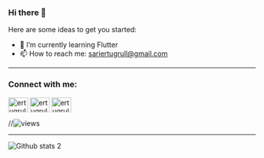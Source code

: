 ### Hi there 👋


Here are some ideas to get you started:

- 🌱 I’m currently learning Flutter
- 📫 How to reach me: sariertugrull@gmail.com

-----

### Connect with me:


<p align="left">
<a href="https://twitter.com/ertugrulsarii" target="blank"><img align="center" src="https://raw.githubusercontent.com/rahuldkjain/github-profile-readme-generator/master/src/images/icons/Social/twitter.svg" alt="ertugrulsarii" height="30" width="40" /></a>
<a href="https://linkedin.com/in/ertuğrul-sarı-93a4ba224/" target="blank"><img align="center" src="https://raw.githubusercontent.com/rahuldkjain/github-profile-readme-generator/master/src/images/icons/Social/linked-in-alt.svg" alt="ertugrulsarioglu" height="30" width="40" /></a>
<a href="https://instagram.com/ertugrulsarioglu/" target="blank"><img align="center" src="https://raw.githubusercontent.com/rahuldkjain/github-profile-readme-generator/master/src/images/icons/Social/instagram.svg" alt="ertugrulsarioglu" height="30" width="40" /></a> 
 
//![views](https://github-profile-view-counter.vercel.app/ertugrulsarioglu/ertugrulsarioglu)
 
-----
 
![Github stats 2](https://github-readme-stats.vercel.app/api?username=ertugrulsarioglu&show_icons=true&theme=radical)
